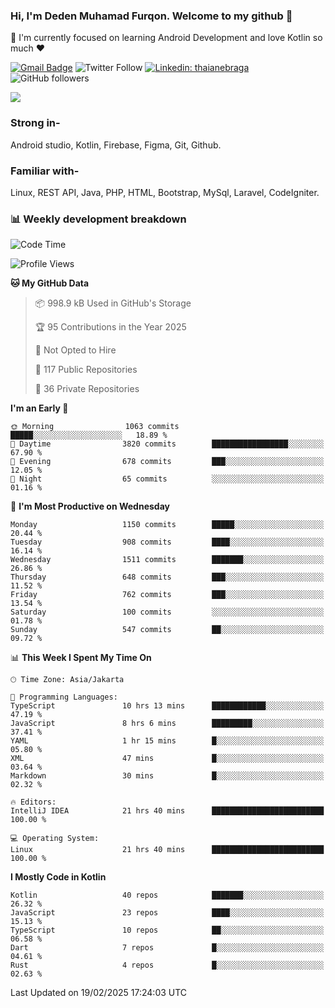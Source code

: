 ### Hi, I'm Deden Muhamad Furqon. Welcome to my github 👋

<!--
**furqoncreative/furqoncreative** is a ✨ _special_ ✨ repository because its `README.md` (this file) appears on your GitHub profile.

Here are some ideas to get you started:

- 🔭 I’m currently working on ...
- 👯 I’m looking to collaborate on ...
- 🤔 I’m looking for help with ...
- 💬 Ask me about ...
- 📫 How to reach me: ...
- 😄 Pronouns: ...
- ⚡ Fun fact: ...
-->

  🌱 I'm currently focused on learning Android Development and love Kotlin so much ❤ 

[![Gmail Badge](https://img.shields.io/badge/-furqoncreative24@gmail.com-c14438?style=flat-square&logo=Gmail&logoColor=white&link=mailto:furqoncreative24@gmail.com)](mailto:furqoncreative24@gmail.com)
![Twitter Follow](https://img.shields.io/twitter/follow/furqoncreative?label=Follow)
[![Linkedin: thaianebraga](https://img.shields.io/badge/-Deden_Muhamad_Furqon-blue?style=flat-square&logo=Linkedin&logoColor=white&link=https://www.linkedin.com/in/anmol-p-singh/)](https://www.linkedin.com/in/furqoncreative/)
![GitHub followers](https://img.shields.io/github/followers/furqoncreative?label=Follow&style=social)

<img src="https://github-readme-stats.sera5-dev.vercel.app/api?username=furqoncreative&hide=stars&show_icons=true&count_private=true&include_all_commits=true&title_color=#008080&icon_color=#008080&hide_border=true" width="">

### Strong in-

Android studio, Kotlin, Firebase, Figma, Git, Github.

### Familiar with-
Linux, REST API, Java, PHP, HTML, Bootstrap, MySql, Laravel, CodeIgniter.

### 📊 Weekly development breakdown

<!--START_SECTION:waka-->
![Code Time](http://img.shields.io/badge/Code%20Time-2%2C806%20hrs%2030%20mins-blue)

![Profile Views](http://img.shields.io/badge/Profile%20Views-0-blue)

**🐱 My GitHub Data** 

> 📦 998.9 kB Used in GitHub's Storage 
 > 
> 🏆 95 Contributions in the Year 2025
 > 
> 🚫 Not Opted to Hire
 > 
> 📜 117 Public Repositories 
 > 
> 🔑 36 Private Repositories 
 > 
**I'm an Early 🐤** 

```text
🌞 Morning                1063 commits        █████░░░░░░░░░░░░░░░░░░░░   18.89 % 
🌆 Daytime                3820 commits        █████████████████░░░░░░░░   67.90 % 
🌃 Evening                678 commits         ███░░░░░░░░░░░░░░░░░░░░░░   12.05 % 
🌙 Night                  65 commits          ░░░░░░░░░░░░░░░░░░░░░░░░░   01.16 % 
```
📅 **I'm Most Productive on Wednesday** 

```text
Monday                   1150 commits        █████░░░░░░░░░░░░░░░░░░░░   20.44 % 
Tuesday                  908 commits         ████░░░░░░░░░░░░░░░░░░░░░   16.14 % 
Wednesday                1511 commits        ███████░░░░░░░░░░░░░░░░░░   26.86 % 
Thursday                 648 commits         ███░░░░░░░░░░░░░░░░░░░░░░   11.52 % 
Friday                   762 commits         ███░░░░░░░░░░░░░░░░░░░░░░   13.54 % 
Saturday                 100 commits         ░░░░░░░░░░░░░░░░░░░░░░░░░   01.78 % 
Sunday                   547 commits         ██░░░░░░░░░░░░░░░░░░░░░░░   09.72 % 
```


📊 **This Week I Spent My Time On** 

```text
🕑︎ Time Zone: Asia/Jakarta

💬 Programming Languages: 
TypeScript               10 hrs 13 mins      ████████████░░░░░░░░░░░░░   47.19 % 
JavaScript               8 hrs 6 mins        █████████░░░░░░░░░░░░░░░░   37.41 % 
YAML                     1 hr 15 mins        █░░░░░░░░░░░░░░░░░░░░░░░░   05.80 % 
XML                      47 mins             █░░░░░░░░░░░░░░░░░░░░░░░░   03.64 % 
Markdown                 30 mins             █░░░░░░░░░░░░░░░░░░░░░░░░   02.32 % 

🔥 Editors: 
IntelliJ IDEA            21 hrs 40 mins      █████████████████████████   100.00 % 

💻 Operating System: 
Linux                    21 hrs 40 mins      █████████████████████████   100.00 % 
```

**I Mostly Code in Kotlin** 

```text
Kotlin                   40 repos            ███████░░░░░░░░░░░░░░░░░░   26.32 % 
JavaScript               23 repos            ████░░░░░░░░░░░░░░░░░░░░░   15.13 % 
TypeScript               10 repos            ██░░░░░░░░░░░░░░░░░░░░░░░   06.58 % 
Dart                     7 repos             █░░░░░░░░░░░░░░░░░░░░░░░░   04.61 % 
Rust                     4 repos             █░░░░░░░░░░░░░░░░░░░░░░░░   02.63 % 
```




 Last Updated on 19/02/2025 17:24:03 UTC
<!--END_SECTION:waka-->
